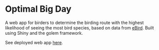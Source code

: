 # Optimal Big Day

A web app for birders to determine the birding route with the highest likelihood of seeing the most bird species, based on data from [eBird](https://ebird.org/home). Built using Shiny and the golem framework.

See deployed web app [here](https://aves.shinyapps.io/optimalBigDay/).
